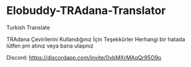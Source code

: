 # Elobuddy-TRAdana-Translator
Turkish Translate

TRAdana Çevirilerini Kullandığınız İçin Teşekkürler Herhangi bir hatada lütfen pm atınız veya bana ulaşınız 

Discord: https://discordapp.com/invite/0vbMXrMAqQr95O9o
